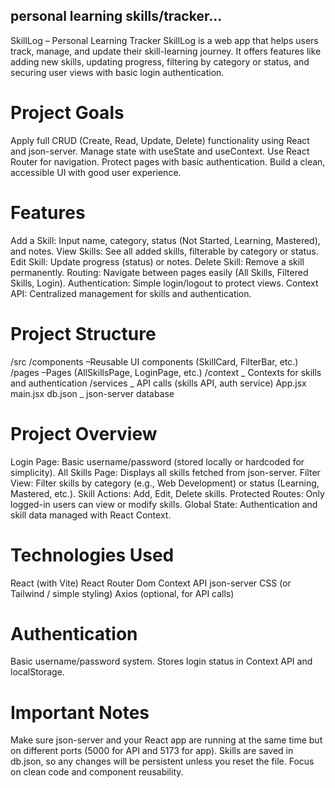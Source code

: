## personal learning skills/tracker...
SkillLog – Personal Learning Tracker
SkillLog is a web app that helps users track, manage, and update their skill-learning journey. It offers features like adding new skills, updating progress, filtering by category or status, and securing user views with basic login authentication.

# Project Goals
Apply full CRUD (Create, Read, Update, Delete) functionality using React and json-server.
Manage state with useState and useContext.
Use React Router for navigation.
Protect pages with basic authentication.
Build a clean, accessible UI with good user experience.

# Features
Add a Skill: Input name, category, status (Not Started, Learning, Mastered), and notes.
View Skills: See all added skills, filterable by category or status.
Edit Skill: Update progress (status) or notes.
Delete Skill: Remove a skill permanently.
Routing: Navigate between pages easily (All Skills, Filtered Skills, Login).
Authentication: Simple login/logout to protect views.
Context API: Centralized management for skills and authentication.


# Project Structure
/src
  /components   –Reusable UI components (SkillCard, FilterBar, etc.)
  /pages        –Pages (AllSkillsPage, LoginPage, etc.)
  /context      _ Contexts for skills and authentication
  /services     _ API calls (skills API, auth service)
  App.jsx
  main.jsx
db.json          _ json-server database

# Project Overview
Login Page: Basic username/password (stored locally or hardcoded for simplicity).
All Skills Page: Displays all skills fetched from json-server.
Filter View: Filter skills by category (e.g., Web Development) or status (Learning, Mastered, etc.).
Skill Actions: Add, Edit, Delete skills.
Protected Routes: Only logged-in users can view or modify skills.
Global State: Authentication and skill data managed with React Context.

# Technologies Used
React (with Vite)
React Router Dom
Context API
json-server
CSS (or Tailwind / simple styling)
Axios (optional, for API calls)

# Authentication
Basic username/password system.
Stores login status in Context API and localStorage.


# Important Notes
Make sure json-server and your React app are running at the same time but on different ports (5000 for API and 5173 for app).
Skills are saved in db.json, so any changes will be persistent unless you reset the file.
Focus on clean code and component reusability.
